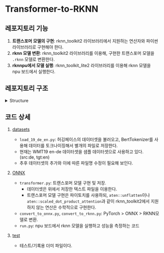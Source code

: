 # Transformer-to-RKNN

## 레포지토리 기능
1. **트랜스포머 모델의 구현**: rknn_toolkit2 라이브러리에서 지원하는 연산자와 파이썬 라이브러리로 구현해야 한다.
2. **rknn 모델 변환**: rknn_toolkit2 라이브러리를 이용해, 구현한 트랜스포머 모델을 `.rknn` 모델로 변환한다.
3. **rknnpu에서 모델 실행**: rknn_toolkit_lite2 라이브러리를 이용해 rknn 모델을 npu 보드에서 실행한다.

## 레포지토리 구조
<details>
<summary>Structure</summary>
<div markdown=1>

📦Transformer-to-RKNN  
 ┣ 📂datasets_WMT
 ┃ ┣ 📜load_19_de_en.py
 ┃ ┣ 📜src_19_de.pt
 ┃ ┗ 📜tgt_19_en.pt
 ┣ 📂models
 ┃ ┣ 📜check.py
 ┃ ┣ 📜onnx_to_rknn.py
 ┃ ┣ 📜transformer.onnx
 ┃ ┣ 📜transformer.py
 ┃ ┣ 📜transformer.rknn
 ┃ ┗ 📜transformer_to_onnx.py
 ┣ 📂test
 ┃ ┣ 📂ONNX
 ┃ ┃ ┣ 📜convertONNX.py
 ┃ ┃ ┣ 📜test.py
 ┃ ┃ ┣ 📜transformer.rknn
 ┃ ┃ ┗ 📜transformerONNX.py
 ┃ ┣ 📂pytorch
 ┃ ┃ ┣ 📜convert.py
 ┃ ┃ ┗ 📜transformer.py
 ┃ ┣ 📜convert.py
 ┃ ┣ 📜load_datasets.py
 ┃ ┣ 📜test.py
 ┃ ┗ 📜transformer.py
 ┗ 📜README.md

</div>
</details>

## 코드 상세
1. [datasets](https://github.com/ei-ai/Transformer-to-RKNN/tree/main/datasets_WMT)
    * `load_19_de_en.py`: 허깅페이스의 데이터셋을 불러오고, BertTokenizer를 사용해 데이터를 토크나이징해서 별개의 파일로 저장한다.
    * 현재는 WMT19 en-de 데이터셋을 샘플 데이터셋으로 사용하고 있다. (src:de, tgt:en)
    * 추후 데이터셋의 추가와 이에 따른 파일명 수정이 필요해 보인다.
    
2. [ONNX](https://github.com/ei-ai/Transformer-to-RKNN/tree/main/ONNX)
    * `transformer.py`: 트랜스포머 모델 구현 및 저장. 
      * 데이터셋은 위에서 저장한 텍스트 파일을 이용한다.
      * 트랜스포머 모델 구현은 파이토치를 사용하되, `aten::unflatten`이나 `aten::scaled_dot_product_attention`과 같이 rknn_toolkit2에서 지원하지 않는 연산은 수학적으로 구현한다.
    * `convert_to_onnx.py`, `convert_to_rknn.py`: PyTorch > ONNX > RKNN모델로 변환.
    * `run.py`: npu 보드에서 rknn 모델을 실행하고 성능을 측정하는 코드 

3. [test](https://github.com/ei-ai/Transformer-to-RKNN/tree/main/test)
    * 테스트/기록용 더미 파일이다.
